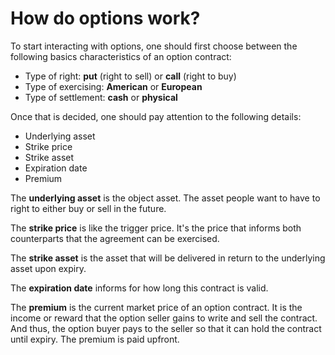 # How do options work?

To start interacting with options, one should first choose between the following basics characteristics of an option contract:

* Type of right: **put** \(right to sell\) or **call** \(right to buy\)
* Type of exercising: **American** or **European**
* Type of settlement: **cash** or **physical**

Once that is decided, one should pay attention to the following details:

* Underlying asset
* Strike price
* Strike asset
* Expiration date
* Premium

The **underlying asset** is the object asset. The asset people want to have to right to either buy or sell in the future.

The **strike price** is like the trigger price. It's the price that informs both counterparts that the agreement can be exercised.

The **strike asset** is the asset that will be delivered in return to the underlying asset upon expiry.

The **expiration date** informs for how long this contract is valid.

The **premium** is the current market price of an option contract. It is the income or reward that the option seller gains to write and sell the contract. And thus, the option buyer pays to the seller so that it can hold the contract until expiry. The premium is paid upfront.


